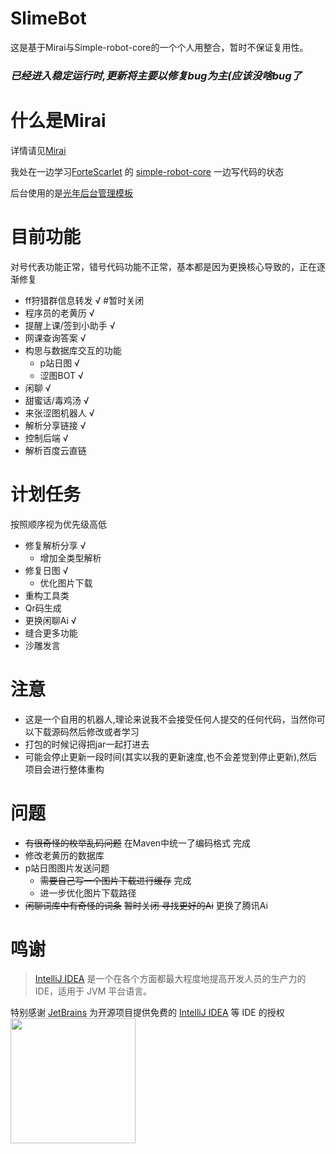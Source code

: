 # SlimeBot

这是基于Mirai与Simple-robot-core的一个个人用整合，暂时不保证复用性。

### ***已经进入稳定运行时,更新将主要以修复bug为主(应该没啥bug了***

# 什么是Mirai

详情请见[Mirai](https://github.com/mamoe/mirai)

我处在一边学习[ForteScarlet](https://github.com/ForteScarlet) 的
[simple-robot-core](https://github.com/ForteScarlet/simple-robot-core) 一边写代码的状态

后台使用的是[光年后台管理模板](https://gitee.com/yinqi/Light-Year-Admin-Using-Iframe)

# 目前功能

对号代表功能正常，错号代码功能不正常，基本都是因为更换核心导致的，正在逐渐修复

- ff狩猎群信息转发 √ #暂时关闭
- 程序员的老黄历 √
- 提醒上课/签到小助手 √
- 网课查询答案 √
- 构思与数据库交互的功能
    + p站日图 √
    + 涩图BOT √
- 闲聊 √
- 甜蜜话/毒鸡汤 √
- 来张涩图机器人 √
- 解析分享链接 √
- 控制后端 √
- 解析百度云直链

# 计划任务

按照顺序视为优先级高低
- 修复解析分享 √
    + 增加全类型解析
- 修复日图 √
    + 优化图片下载
- 重构工具类
- Qr码生成
- 更换闲聊Ai √
- 缝合更多功能
- 沙雕发言

# 注意

- 这是一个自用的机器人,理论来说我不会接受任何人提交的任何代码，当然你可以下载源码然后修改或者学习
- 打包的时候记得把jar一起打进去
- 可能会停止更新一段时间(其实以我的更新速度,也不会差觉到停止更新),然后项目会进行整体重构

# 问题

- ~~有很奇怪的枚举乱码问题~~ 在Maven中统一了编码格式 完成
- 修改老黄历的数据库
- p站日图图片发送问题
    + ~~需要自己写一个图片下载进行缓存~~ 完成
    + 进一步优化图片下载路径
- ~~闲聊词库中有奇怪的词条~~ ~~暂时关闭 寻找更好的Ai~~ 更换了腾讯Ai

# 鸣谢

> [IntelliJ IDEA](https://zh.wikipedia.org/zh-hans/IntelliJ_IDEA) 是一个在各个方面都最大程度地提高开发人员的生产力的 IDE，适用于 JVM 平台语言。

特别感谢 [JetBrains](https://www.jetbrains.com/?from=SlimeBot) 为开源项目提供免费的 [IntelliJ IDEA](https://www.jetbrains.com/idea/?from=SlimeBot) 等 IDE 的授权  
[<img src=".github/jetbrains-variant-3.png" width="200"/>](https://www.jetbrains.com/?from=SlimeBot)